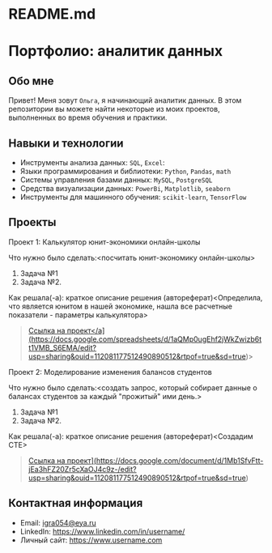 # README.md
# Портфолио: аналитик данных

## Обо мне 

Привет! Меня зовут ``Ольга``, я начинающий аналитик данных. 
В этом репозитории вы можете найти некоторые из моих проектов, выполненных во время обучения и практики.
<br>

## Навыки и технологии
- Инструменты анализа данных: ``SQL``, ``Excel``: 
- Языки программирования и библиотеки: ``Python``, ``Pandas``, ``math`` 
- Системы управления базами данных: ``MySQL``, ``PostgreSQL``
- Средства визуализации данных: ``PowerBi``, ``Matplotlib``, ``seaborn``
- Инструменты для машинного обучения: ``scikit-learn``, ``TensorFlow``



## Проекты
<p> Проект 1: Калькулятор юнит-экономики онлайн-школы</p>
<p>Что нужно было сделать:<посчитать юнит-экономику онлайн-школы>
<ol>
  <li>Задача №1</Посчитать юнит-экономику продукта и предложить сценарий по настройке параметров для выхода на 25%-ную маржинальность>
  <li>Задача №2.</Выбрать оптимальный вариант расчета Retention>
</ol>

<p>Как решала(-а): краткое описание решения (автореферат)<Определила, что является юнитом в нашей экономике, нашла все расчетные показатели - параметры калькулятора>


> <a href="[https://github.com/Skyproportfolio/data-analytics-5month/blob/main/Проект%20№1.xlsx">Ссылка на проект</a](https://docs.google.com/spreadsheets/d/1aQMp0ugEhf2jWkZwizb6tt1VMB_S6EMA/edit?usp=sharing&ouid=112081177512490890512&rtpof=true&sd=true)>



<p>Проект 2: Моделирование изменения балансов студентов</p> 
<p>Что нужно было сделать:<создать запрос, который собирает данные о балансах студентов за каждый "прожитый" ими день.>
<ol>
  <li>Задача №1</Узнаем, когда была первая транзакция для каждого студента. Начиная с этой даты, мы будем собирать его баланс уроков>
  <li>Задача №2.</Соберем таблицу с датами за каждый календарный день 2016 года. Есть разные способы это сделать, но мы воспользуемся тем, который уже знаем>
</ol>

<p>Как решала(-а): краткое описание решения (автореферат)<Создадим CTE>

> <a href="[https://github.com/Skyproportfolio/data-analytics-5month/blob/main/Проект%205.xlsx">Ссылка на проект](https://docs.google.com/document/d/1Mb1SfvFtt-jEa3hFZ20Zr5cXaOJ4c9z-/edit?usp=sharing&ouid=112081177512490890512&rtpof=true&sd=true)</a>

 

## Контактная информация
- Email: igra054@eya.ru
- LinkedIn: https://www.linkedin.com/in/username/
- Личный сайт: https://www.username.com
